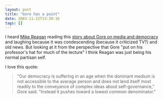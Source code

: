 ```yaml
---
layout: post
title: "Gore has a point"
date: 2003-11-22T13:39:16
tags: []
---
```


I heard [Mike Reagan][1] reading this [story about Gore on media and
democracy][2] and laughing because it was condescending (because it criticized
TV?) and old news. But looking at it from the perspective that Gore "put on
his professor's hat for much of the lecture" I think Reagan was just being his
normal partisan self.

I love this quote:

> "Our democracy is suffering in an age when the dominant medium is not
> accessible to the average person and does not lend itself most readily to the
> conveyance of complex ideas about self-governance," Gore said. "Instead it
> pushes toward a lowest common denominator."

   [1]: http://www.reagan.com/

   [2]: http://www.knoxnews.com/kns/state/article/0,1406,KNS_348_2421025,00.html



